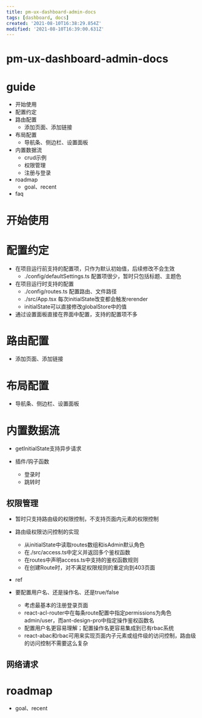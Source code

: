 ```yaml
---
title: pm-ux-dashboard-admin-docs
tags: [dashboard, docs]
created: '2021-08-10T16:38:29.854Z'
modified: '2021-08-10T16:39:00.631Z'
---
```


# pm-ux-dashboard-admin-docs

# guide

- 开始使用
- 配置约定
- 路由配置
  - 添加页面、添加链接
- 布局配置
  - 导航条、侧边栏、设置面板
- 内置数据流
  - crud示例
  - 权限管理
  - 注册与登录
- roadmap
  - goal、recent
- faq
# 开始使用

# 配置约定
- 在项目运行前支持的配置项，只作为默认初始值，后续修改不会生效
  - ./config/defaultSettings.ts 配置项很少，暂时只包括标题、主题色
- 在项目运行时支持的配置
  - ./config/routes.ts 配置路由、文件路径
  - ./src/App.tsx 每次initialState改变都会触发rerender
  - initialState可以直接修改globalStore中的值
- 通过设置面板直接在界面中配置，支持的配置项不多
# 路由配置
- 添加页面、添加链接
# 布局配置
- 导航条、侧边栏、设置面板
# 内置数据流
- getInitialState支持异步请求

- 插件/钩子函数
  - 登录时
  - 跳转时

## 权限管理

- 暂时只支持路由级的权限控制，不支持页面内元素的权限控制

- 路由级权限访问控制的实现
  - 从initialState中读取routes数组和isAdmin默认角色
  - 在./src/access.ts中定义并返回多个鉴权函数
  - 在routes中声明access.ts中支持的鉴权函数规则
  - 在创建Route时，对不满足权限规则的重定向到403页面

- ref
- 要配置用户名、还是操作名、还是true/false
  - 考虑最基本的注册登录页面
  - react-acl-router中在每条route配置中指定permissions为角色admin/user，而ant-design-pro中指定操作鉴权函数名
  - 配置用户名更容易理解；配置操作名更容易集成到已有rbac系统
  - react-abac和rbac可用来实现页面内子元素或组件级的访问控制，路由级的访问控制不需要这么复杂

## 网络请求

# roadmap
- goal、recent
